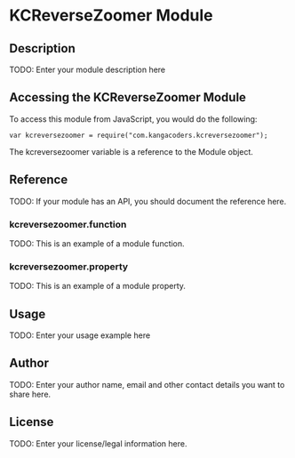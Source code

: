 # KCReverseZoomer Module

## Description

TODO: Enter your module description here

## Accessing the KCReverseZoomer Module

To access this module from JavaScript, you would do the following:

    var kcreversezoomer = require("com.kangacoders.kcreversezoomer");

The kcreversezoomer variable is a reference to the Module object.

## Reference

TODO: If your module has an API, you should document
the reference here.

### kcreversezoomer.function

TODO: This is an example of a module function.

### kcreversezoomer.property

TODO: This is an example of a module property.

## Usage

TODO: Enter your usage example here

## Author

TODO: Enter your author name, email and other contact
details you want to share here.

## License

TODO: Enter your license/legal information here.
